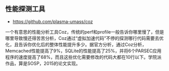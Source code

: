 ## 性能探测工具

- https://github.com/plasma-umass/coz

一个有意思的性能分析工具Coz，传统的perf和profile一般告诉你哪里慢了，但是哪里导致慢还得苦苦分析，Coz通过“虚拟加速代码”不停的探测哪行代码需要去优化，且告诉你优化后的整体性能提升多少。据官方分析，通过Coz分析，Memcached性能提高了9%，SQLite的性能提高了25%，并将6个PARSEC应用程序的速度提高了68%，而且这些优化需要修改的代码大都在10行以下。学院派作品，算是SOSP，2015的论文实现。